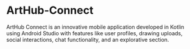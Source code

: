 # ArtHub-Connect
ArtHub Connect is an innovative mobile application developed in Kotlin using Android Studio with features like user profiles, drawing uploads, social interactions, chat functionality, and an explorative section.
